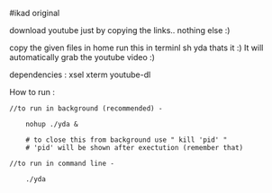 #ikad original

download youtube just by copying the links.. nothing else :)

copy the given files in home
run this in terminl
	sh yda
thats it :)
It will automatically grab the youtube video :)

dependencies : 
    xsel
    xterm
    youtube-dl


How to run :

	//to run in background (recommended) -
	
		nohup ./yda &
		
		# to close this from background use " kill 'pid' "
		# 'pid' will be shown after exectution (remember that)

	//to run in command line -
		
		./yda